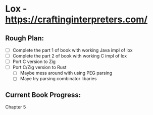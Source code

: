# Lox - https://craftinginterpreters.com/

## Rough Plan:
- [ ] Complete the part 1 of book with working Java impl  of lox
- [ ] Complete the part 2 of book with working C impl of lox
- [ ] Port C version to Zig
- [ ] Port C/Zig version to Rust
  - [ ] Maybe mess around with using PEG parsing
  - [ ] Maye try parsing combinator libaries

## Current Book Progress:
Chapter 5
